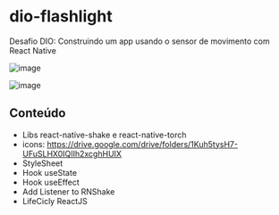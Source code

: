 # dio-flashlight

Desafio DIO: Construindo um app usando o sensor de movimento com React Native

![image](https://user-images.githubusercontent.com/80922120/176457982-0ba79103-e8e3-4cc0-818e-8f4ff2c42969.png)

![image](https://user-images.githubusercontent.com/80922120/176458086-708465b6-cc00-4f03-833e-f20e054840b1.png)


## Conteúdo

- Libs react-native-shake e react-native-torch
- icons: https://drive.google.com/drive/folders/1Kuh5tysH7-UFuSLHX0IQIIh2xcghHUIX
- StyleSheet
- Hook useState
- Hook useEffect
- Add Listener to RNShake
- LifeCicly ReactJS
